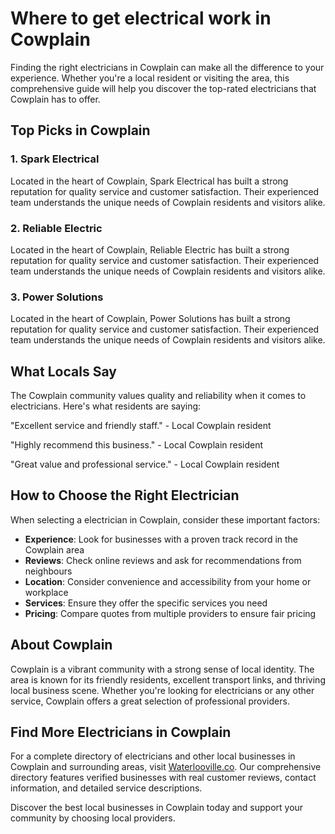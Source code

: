# Where to get electrical work in Cowplain

Finding the right electricians in Cowplain can make all the difference to your experience. Whether you're a local resident or visiting the area, this comprehensive guide will help you discover the top-rated electricians that Cowplain has to offer.

## Top Picks in Cowplain

### 1. Spark Electrical
Located in the heart of Cowplain, Spark Electrical has built a strong reputation for quality service and customer satisfaction. Their experienced team understands the unique needs of Cowplain residents and visitors alike.

### 2. Reliable Electric
Located in the heart of Cowplain, Reliable Electric has built a strong reputation for quality service and customer satisfaction. Their experienced team understands the unique needs of Cowplain residents and visitors alike.

### 3. Power Solutions
Located in the heart of Cowplain, Power Solutions has built a strong reputation for quality service and customer satisfaction. Their experienced team understands the unique needs of Cowplain residents and visitors alike.

## What Locals Say

The Cowplain community values quality and reliability when it comes to electricians. Here's what residents are saying:

"Excellent service and friendly staff." - Local Cowplain resident

"Highly recommend this business." - Local Cowplain resident

"Great value and professional service." - Local Cowplain resident

## How to Choose the Right Electrician

When selecting a electrician in Cowplain, consider these important factors:

- **Experience**: Look for businesses with a proven track record in the Cowplain area
- **Reviews**: Check online reviews and ask for recommendations from neighbours
- **Location**: Consider convenience and accessibility from your home or workplace
- **Services**: Ensure they offer the specific services you need
- **Pricing**: Compare quotes from multiple providers to ensure fair pricing

## About Cowplain

Cowplain is a vibrant community with a strong sense of local identity. The area is known for its friendly residents, excellent transport links, and thriving local business scene. Whether you're looking for electricians or any other service, Cowplain offers a great selection of professional providers.

## Find More Electricians in Cowplain

For a complete directory of electricians and other local businesses in Cowplain and surrounding areas, visit [Waterlooville.co](https://waterlooville.co). Our comprehensive directory features verified businesses with real customer reviews, contact information, and detailed service descriptions.

Discover the best local businesses in Cowplain today and support your community by choosing local providers.

